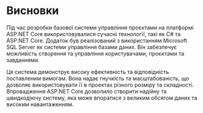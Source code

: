 # Висновки

Під час розробки базової системи управління проєктами на платформі ASP.NET Core використовувалися сучасні технології, такі як C# та ASP.NET Core. Додаток був реалізований з використанням Microsoft SQL Server як системи управління базами даних. Він забезпечує можливість створення та управління користувачами, проєктами та завданнями.

Ця система демонструє високу ефективність та відповідність поставленим вимогам. Вона надає гнучкість та масштабованість, що дозволяє використовувати її в проектах різного розміру та складності. Впровадження ASP.NET Core дозволило створити надійну та швидкодіючу систему, яка може впоратися з великим обсягом даних та високим навантаженням.



